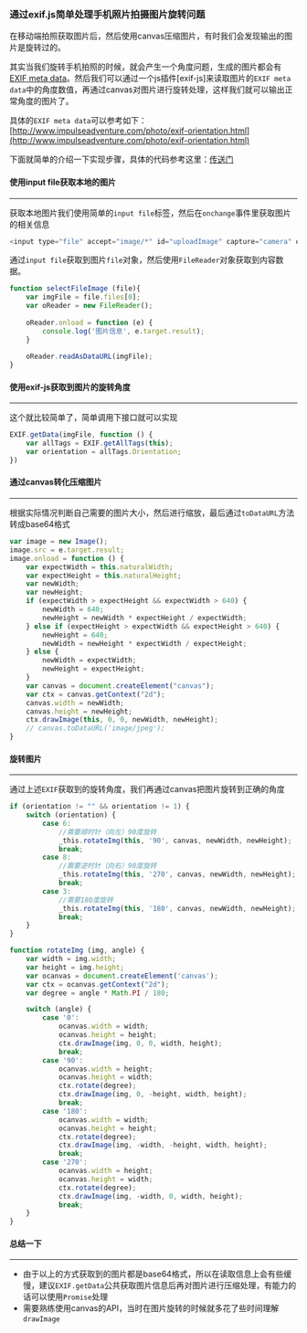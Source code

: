 ### 通过exif.js简单处理手机照片拍摄图片旋转问题

在移动端拍照获取图片后，然后使用canvas压缩图片，有时我们会发现输出的图片是旋转过的。

其实当我们旋转手机拍照的时候，就会产生一个角度问题，生成的图片都会有[EXIF meta data](https://en.wikipedia.org/wiki/Exif)。然后我们可以通过一个js插件[exif-js]来读取图片的`EXIF meta data`中的角度数值，再通过canvas对图片进行旋转处理，这样我们就可以输出正常角度的图片了。

具体的`EXIF meta data`可以参考如下：[http://www.impulseadventure.com/photo/exif-orientation.html](http://www.impulseadventure.com/photo/exif-orientation.html)

下面就简单的介绍一下实现步骤，具体的代码参考这里：[传送门](https://github.com/transno/code/blob/master/html/use-exif.html)


#### 使用input file获取本地的图片

---

获取本地图片我们使用简单的`input file`标签，然后在`onchange`事件里获取图片的相关信息

```javascript
<input type="file" accept="image/*" id="uploadImage" capture="camera" onchange="selectFileImage(this);"/>
```

通过`input file`获取到图片`file`对象，然后使用`FileReader`对象获取到内容数据。

```javascript
function selectFileImage (file){
	var imgFile = file.files[0];
	var oReader = new FileReader();
	
	oReader.onload = function (e) {
		console.log('图片信息', e.target.result);
	}
	
	oReader.readAsDataURL(imgFile);
}
```

#### 使用exif-js获取到图片的旋转角度

---

这个就比较简单了，简单调用下接口就可以实现

```javascript
EXIF.getData(imgFile, function () {
	var allTags = EXIF.getAllTags(this);
	var orientation = allTags.Orientation;
})
```

####  通过canvas转化压缩图片

---

根据实际情况判断自己需要的图片大小，然后进行缩放，最后通过`toDataURL`方法转成base64格式

```javascript
var image = new Image();
image.src = e.target.result;
image.onload = function () {
	var expectWidth = this.naturalWidth;
    var expectHeight = this.naturalHeight;
    var newWidth;
    var newHeight;
    if (expectWidth > expectHeight && expectWidth > 640) {
	    newWidth = 640;
        newHeight = newWidth * expectHeight / expectWidth;
    } else if (expectHeight > expectWidth && expectHeight > 640) {
        newHeight = 640;
        newWidth = newHeight * expectWidth / expectHeight;
    } else {
        newWidth = expectWidth;
        newHeight = expectHeight;
    }
    var canvas = document.createElement("canvas");
    var ctx = canvas.getContext("2d");
    canvas.width = newWidth;
    canvas.height = newHeight;
    ctx.drawImage(this, 0, 0, newWidth, newHeight);
    // canvas.toDataURL('image/jpeg');
}
```

#### 旋转图片

---

通过上述`EXIF`获取到的旋转角度，我们再通过canvas把图片旋转到正确的角度

```javascript
if (orientation != "" && orientation != 1) {
    switch (orientation) {
        case 6:
	        //需要顺时针（向左）90度旋转
			_this.rotateImg(this, '90', canvas, newWidth, newHeight);
            break;
        case 8:
            //需要逆时针（向右）90度旋转
            _this.rotateImg(this, '270', canvas, newWidth, newHeight);
            break;
        case 3:
            //需要180度旋转
            _this.rotateImg(this, '180', canvas, newWidth, newHeight);
            break;
    }
}

function rotateImg (img, angle) {
	var width = img.width;
	var height = img.height;
	var ocanvas = document.createElement('canvas');
	var ctx = ocanvas.getContext("2d");
	var degree = angle * Math.PI / 180;

	switch (angle) {
		case '0':
			ocanvas.width = width;
            ocanvas.height = height;
            ctx.drawImage(img, 0, 0, width, height);
            break;
        case '90':
            ocanvas.width = height;
            ocanvas.height = width;
            ctx.rotate(degree);
            ctx.drawImage(img, 0, -height, width, height);
            break;
        case '180':
            ocanvas.width = width;
            ocanvas.height = height;
            ctx.rotate(degree);
            ctx.drawImage(img, -width, -height, width, height);
            break;
        case '270':
            ocanvas.width = height;
            ocanvas.height = width;
            ctx.rotate(degree);
            ctx.drawImage(img, -width, 0, width, height);
            break;
    }
}
```

#### 总结一下

---

- 由于以上的方式获取到的图片都是base64格式，所以在读取信息上会有些缓慢，建议`EXIF.getData`公共获取图片信息后再对图片进行压缩处理，有能力的话可以使用`Promise`处理
- 需要熟练使用canvas的API，当时在图片旋转的时候就多花了些时间理解`drawImage`